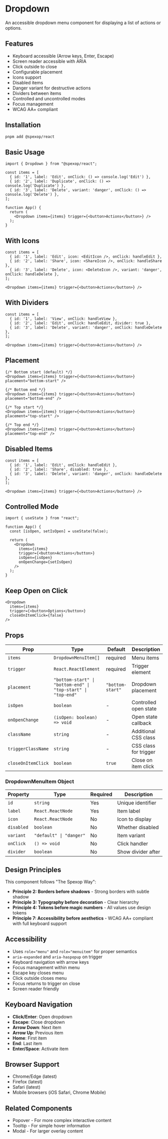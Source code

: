 # Dropdown

An accessible dropdown menu component for displaying a list of actions or options.

## Features

- Keyboard accessible (Arrow keys, Enter, Escape)
- Screen reader accessible with ARIA
- Click outside to close
- Configurable placement
- Icons support
- Disabled items
- Danger variant for destructive actions
- Dividers between items
- Controlled and uncontrolled modes
- Focus management
- WCAG AA+ compliant

## Installation

```bash
pnpm add @spexop/react
```

## Basic Usage

```tsx
import { Dropdown } from "@spexop/react";

const items = [
  { id: '1', label: 'Edit', onClick: () => console.log('Edit') },
  { id: '2', label: 'Duplicate', onClick: () => console.log('Duplicate') },
  { id: '3', label: 'Delete', variant: 'danger', onClick: () => console.log('Delete') },
];

function App() {
  return (
    <Dropdown items={items} trigger={<button>Actions</button>} />
  );
}
```

## With Icons

```tsx
const items = [
  { id: '1', label: 'Edit', icon: <EditIcon />, onClick: handleEdit },
  { id: '2', label: 'Share', icon: <ShareIcon />, onClick: handleShare },
  { id: '3', label: 'Delete', icon: <DeleteIcon />, variant: 'danger', onClick: handleDelete },
];

<Dropdown items={items} trigger={<button>Actions</button>} />
```

## With Dividers

```tsx
const items = [
  { id: '1', label: 'View', onClick: handleView },
  { id: '2', label: 'Edit', onClick: handleEdit, divider: true },
  { id: '3', label: 'Delete', variant: 'danger', onClick: handleDelete },
];

<Dropdown items={items} trigger={<button>Actions</button>} />
```

## Placement

```tsx
{/* Bottom start (default) */}
<Dropdown items={items} trigger={<button>Actions</button>} placement="bottom-start" />

{/* Bottom end */}
<Dropdown items={items} trigger={<button>Actions</button>} placement="bottom-end" />

{/* Top start */}
<Dropdown items={items} trigger={<button>Actions</button>} placement="top-start" />

{/* Top end */}
<Dropdown items={items} trigger={<button>Actions</button>} placement="top-end" />
```

## Disabled Items

```tsx
const items = [
  { id: '1', label: 'Edit', onClick: handleEdit },
  { id: '2', label: 'Share', disabled: true },
  { id: '3', label: 'Delete', variant: 'danger', onClick: handleDelete },
];

<Dropdown items={items} trigger={<button>Actions</button>} />
```

## Controlled Mode

```tsx
import { useState } from "react";

function App() {
  const [isOpen, setIsOpen] = useState(false);

  return (
    <Dropdown 
      items={items}
      trigger={<button>Actions</button>}
      isOpen={isOpen}
      onOpenChange={setIsOpen}
    />
  );
}
```

## Keep Open on Click

```tsx
<Dropdown 
  items={items}
  trigger={<button>Options</button>}
  closeOnItemClick={false}
/>
```

## Props

| Prop | Type | Default | Description |
|------|------|---------|-------------|
| `items` | `DropdownMenuItem[]` | required | Menu items |
| `trigger` | `React.ReactElement` | required | Trigger element |
| `placement` | `"bottom-start" \| "bottom-end" \| "top-start" \| "top-end"` | `"bottom-start"` | Dropdown placement |
| `isOpen` | `boolean` | - | Controlled open state |
| `onOpenChange` | `(isOpen: boolean) => void` | - | Open state callback |
| `className` | `string` | - | Additional CSS class |
| `triggerClassName` | `string` | - | CSS class for trigger |
| `closeOnItemClick` | `boolean` | `true` | Close on item click |

### DropdownMenuItem Object

| Property | Type | Required | Description |
|----------|------|----------|-------------|
| `id` | `string` | Yes | Unique identifier |
| `label` | `React.ReactNode` | Yes | Item label |
| `icon` | `React.ReactNode` | No | Icon to display |
| `disabled` | `boolean` | No | Whether disabled |
| `variant` | `"default" \| "danger"` | No | Item variant |
| `onClick` | `() => void` | No | Click handler |
| `divider` | `boolean` | No | Show divider after |

## Design Principles

This component follows "The Spexop Way":

- **Principle 2: Borders before shadows** - Strong borders with subtle shadow
- **Principle 3: Typography before decoration** - Clear hierarchy
- **Principle 4: Tokens before magic numbers** - All values use design tokens
- **Principle 7: Accessibility before aesthetics** - WCAG AA+ compliant with full keyboard support

## Accessibility

- Uses `role="menu"` and `role="menuitem"` for proper semantics
- `aria-expanded` and `aria-haspopup` on trigger
- Keyboard navigation with arrow keys
- Focus management within menu
- Escape key closes menu
- Click outside closes menu
- Focus returns to trigger on close
- Screen reader friendly

## Keyboard Navigation

- **Click/Enter**: Open dropdown
- **Escape**: Close dropdown
- **Arrow Down**: Next item
- **Arrow Up**: Previous item
- **Home**: First item
- **End**: Last item
- **Enter/Space**: Activate item

## Browser Support

- Chrome/Edge (latest)
- Firefox (latest)
- Safari (latest)
- Mobile browsers (iOS Safari, Chrome Mobile)

## Related Components

- Popover - For more complex interactive content
- Tooltip - For simple hover information
- Modal - For larger overlay content
